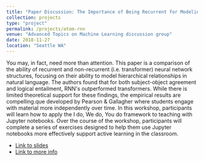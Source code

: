 ```yaml
---
title: "Paper Discussion: The Importance of Being Recurrent for Modeling Hierarchical Structure"
collection: projects
type: "project"
permalink: /projects/atom-rnn
venue: "Advanced Topics on Machine Learning discussion group"
date: 2018-11-27
location: "Seattle WA"
---
```


You may, in fact, need more than attention. This paper is a comparison of the ability of recurrent and non-recurrent (i.e. transformer) neural network structures, focusing on their ability to model hierarchical relationships in natural language. The authors found that for both subject-object agreement and logical entailment, RNN's outperformed transformers. While there is limited theoretical support for these findings, the empirical results are compelling.que developed by Pearson & Gallagher where students engage with material more independently over time. In this workshop, participants will learn how to apply the I do, We do, You do framework to teaching with Jupyter notebooks. Over the course of the workshop, participants will complete a series of exercises designed to help them use Jupyter notebooks more effectively support active learning in the classroom.

* [Link to slides](http://www.rctatman.com/files/Tatman_2018_ATOMRNNforHierarchies.pdf)
* [Link to more info](https://www.meetup.com/PSPPython/events/254399016/)
